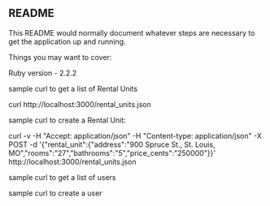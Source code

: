 ## README

This README would normally document whatever steps are necessary to get the
application up and running.

Things you may want to cover:

Ruby version - 2.2.2

sample curl to get a list of Rental Units

curl http://localhost:3000/rental_units.json

sample curl to create a Rental Unit:

curl -v -H "Accept: application/json" -H "Content-type: application/json" -X POST -d '{"rental_unit":{"address":"900 Spruce St., St. Louis, MO","rooms":"27","bathrooms":"5","price_cents":"250000"}}'  http://localhost:3000/rental_units.json

sample curl to get a list of users

sample curl to create a user

